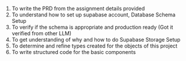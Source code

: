 1. To write the PRD from the assignment details provided
2. To understand how to set up supabase account, Database Schema Setup
3. To verify if the schema is appropriate and production ready (Got it verified from other LLM)
4. To get understanding of why and how to do Supabase Storage Setup
5. To determine and refine types created for the objects of this project
6. To write structured code for the basic components
